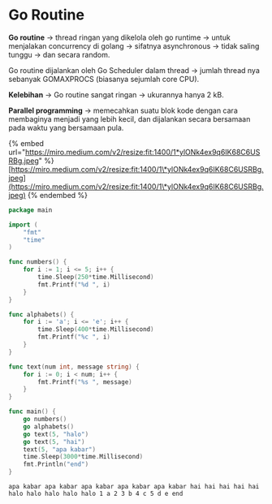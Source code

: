 # Go Routine

**Go routine** -> thread ringan yang dikelola oleh go runtime -> untuk menjalakan concurrency di golang -> sifatnya asynchronous -> tidak saling tunggu -> dan secara random.

Go routine dijalankan oleh Go Scheduler dalam thread -> jumlah thread nya sebanyak GOMAXPROCS (biasanya sejumlah core CPU).

**Kelebihan** -> Go routine sangat ringan -> ukurannya hanya 2 kB.

**Parallel programming** -> memecahkan suatu blok kode dengan cara membaginya menjadi yang lebih kecil, dan dijalankan secara bersamaan pada waktu yang bersamaan pula.

{% embed url="https://miro.medium.com/v2/resize:fit:1400/1*ylONk4ex9q6IK68C6USRBg.jpeg" %}
[https://miro.medium.com/v2/resize:fit:1400/1\*ylONk4ex9q6IK68C6USRBg.jpeg](https://miro.medium.com/v2/resize:fit:1400/1\*ylONk4ex9q6IK68C6USRBg.jpeg)
{% endembed %}

```go
package main

import (
    "fmt"
    "time"
)

func numbers() {
    for i := 1; i <= 5; i++ {
        time.Sleep(250*time.Millisecond)
        fmt.Printf("%d ", i)
    }
}

func alphabets() {  
    for i := 'a'; i <= 'e'; i++ {
        time.Sleep(400*time.Millisecond)
        fmt.Printf("%c ", i)
    }
}

func text(num int, message string) {
    for i := 0; i < num; i++ {
        fmt.Printf("%s ", message)
    }
}

func main() {
    go numbers()
    go alphabets()
    go text(5, "halo")
    go text(5, "hai")
    text(5, "apa kabar")
    time.Sleep(3000*time.Millisecond)
    fmt.Println("end")
}
```

```
apa kabar apa kabar apa kabar apa kabar apa kabar hai hai hai hai hai halo halo halo halo halo 1 a 2 3 b 4 c 5 d e end
```
